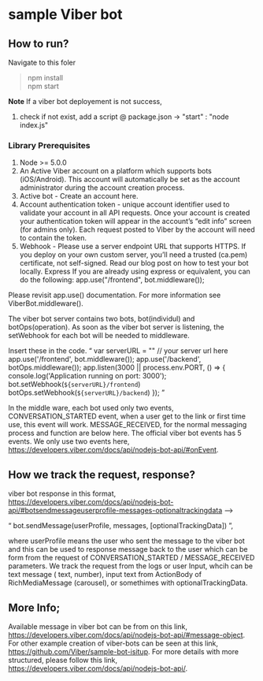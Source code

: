 # sample Viber bot

## How to run? 

Navigate to this foler
> npm install         
> npm start 


**Note**
If a viber bot deployement is not success,
1. check if not exist, add a script @ package.json -> 
                                "start" : "node index.js"

### Library Prerequisites
1.	Node >= 5.0.0
2.	An Active Viber account on a platform which supports bots (iOS/Android). This account will automatically be set as the account administrator during the account creation process.
3.	Active bot - Create an account here.
4.	Account authentication token - unique account identifier used to validate your account in all API requests. Once your account is created your authentication token will appear in the account’s “edit info” screen (for admins only). Each request posted to Viber by the account will need to contain the token.
5.	Webhook - Please use a server endpoint URL that supports HTTPS. If you deploy on your own custom server, you’ll need a trusted (ca.pem) certificate, not self-signed. Read our blog post on how to test your bot locally.
Express
If you are already using express or equivalent, you can do the following: app.use("/frontend", bot.middleware()); 

Please revisit app.use() documentation. For more information see ViberBot.middleware().


The viber bot server contains two bots, bot(individul) and botOps(operation). As soon as the viber bot server is listening, the setWebhook for each bot will be needed to middleware. 

Insert these in the code. “
    var serverURL = "" // your server url here
    app.use('/frontend', bot.middleware());
    app.use('/backend', botOps.middleware()); 
    app.listen(3000 || process.env.PORT, () => { 
        console.log('Application running on port: 3000'); 
        bot.setWebhook(`${serverURL}/frontend`) 
        botOps.setWebhook(`${serverURL}/backend`) 
    });
”


In the middle ware, each bot used only two events,
CONVERSATION_STARTED event,  when a user get to the link or first time use, this event will work.
MESSAGE_RECEIVED, for the normal messaging process and function are below here. 
The official viber bot events has 5 events. We only use two events here, https://developers.viber.com/docs/api/nodejs-bot-api/#onEvent.


## How we track the request, response?

viber bot response in this format, https://developers.viber.com/docs/api/nodejs-bot-api/#botsendmessageuserprofile-messages-optionaltrackingdata –> 

 “ bot.sendMessage(userProfile, messages, [optionalTrackingData]) ”, 

where userProfile means the user who sent the message to the viber bot and this can be used to response message back to the user which can be form from the request of CONVERSATION_STARTED / MESSAGE_RECEIVED parameters.
We track the request from the logs or user Input, whcih can be text message ( text, number), input text from ActionBody of RichMediaMessage (carousel), or somethimes with  optionalTrackingData. 


## More Info;

Available message in viber bot can be from on this link, https://developers.viber.com/docs/api/nodejs-bot-api/#message-object. 
For other example creation of viber-bots can be seen at this link, https://github.com/Viber/sample-bot-isitup.
 For more details with more structured, please follow this link, https://developers.viber.com/docs/api/nodejs-bot-api/.



